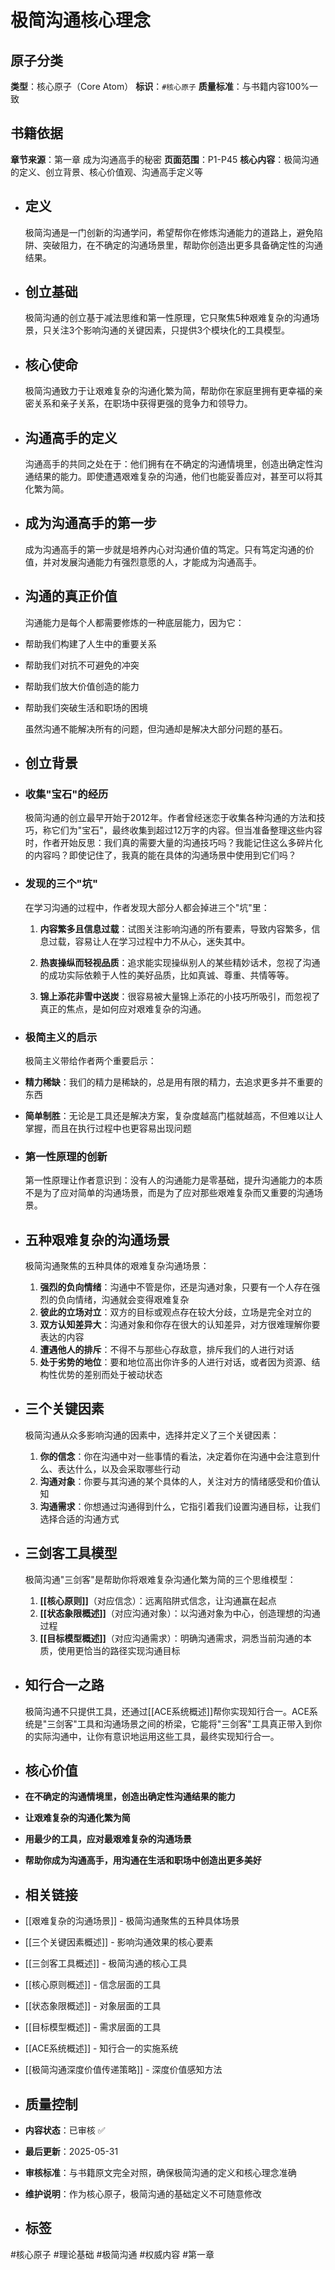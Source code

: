 # 极简沟通核心理念

## 原子分类
**类型**：核心原子（Core Atom）
**标识**：`#核心原子`
**质量标准**：与书籍内容100%一致

## 书籍依据
**章节来源**：第一章 成为沟通高手的秘密
**页面范围**：P1-P45
**核心内容**：极简沟通的定义、创立背景、核心价值观、沟通高手定义等

- ## 定义
  极简沟通是一门创新的沟通学问，希望帮你在修炼沟通能力的道路上，避免陷阱、突破阻力，在不确定的沟通场景里，帮助你创造出更多具备确定性的沟通结果。
- ## 创立基础
  极简沟通的创立基于减法思维和第一性原理，它只聚焦5种艰难复杂的沟通场景，只关注3个影响沟通的关键因素，只提供3个模块化的工具模型。
- ## 核心使命
  极简沟通致力于让艰难复杂的沟通化繁为简，帮助你在家庭里拥有更幸福的亲密关系和亲子关系，在职场中获得更强的竞争力和领导力。
- ## 沟通高手的定义
  沟通高手的共同之处在于：他们拥有在不确定的沟通情境里，创造出确定性沟通结果的能力。即使遭遇艰难复杂的沟通，他们也能妥善应对，甚至可以将其化繁为简。
- ## 成为沟通高手的第一步
  成为沟通高手的第一步就是培养内心对沟通价值的笃定。只有笃定沟通的价值，并对发展沟通能力有强烈意愿的人，才能成为沟通高手。
- ## 沟通的真正价值
  沟通能力是每个人都需要修炼的一种底层能力，因为它：
- 帮助我们构建了人生中的重要关系
- 帮助我们对抗不可避免的冲突
- 帮助我们放大价值创造的能力
- 帮助我们突破生活和职场的困境
  
  虽然沟通不能解决所有的问题，但沟通却是解决大部分问题的基石。
- ## 创立背景
- ### 收集"宝石"的经历
  极简沟通的创立最早开始于2012年。作者曾经迷恋于收集各种沟通的方法和技巧，称它们为"宝石"，最终收集到超过12万字的内容。但当准备整理这些内容时，作者开始反思：我们真的需要大量的沟通技巧吗？我能记住这么多碎片化的内容吗？即使记住了，我真的能在具体的沟通场景中使用到它们吗？
- ### 发现的三个"坑"
  在学习沟通的过程中，作者发现大部分人都会掉进三个"坑"里：
  
  1. **内容繁多且信息过载**：试图关注影响沟通的所有要素，导致内容繁多，信息过载，容易让人在学习过程中力不从心，迷失其中。
  
  2. **热衷操纵而轻视品质**：追求能实现操纵别人的某些精妙话术，忽视了沟通的成功实际依赖于人性的美好品质，比如真诚、尊重、共情等等。
  
  3. **锦上添花非雪中送炭**：很容易被大量锦上添花的小技巧所吸引，而忽视了真正的焦点，是如何应对艰难复杂的沟通。
- ### 极简主义的启示
  极简主义带给作者两个重要启示：
- **精力稀缺**：我们的精力是稀缺的，总是用有限的精力，去追求更多并不重要的东西
- **简单制胜**：无论是工具还是解决方案，复杂度越高门槛就越高，不但难以让人掌握，而且在执行过程中也更容易出现问题
- ### 第一性原理的创新
  第一性原理让作者意识到：没有人的沟通能力是零基础，提升沟通能力的本质不是为了应对简单的沟通场景，而是为了应对那些艰难复杂而又重要的沟通场景。
- ## 五种艰难复杂的沟通场景
  极简沟通聚焦的五种具体的艰难复杂沟通场景：
  
  1. **强烈的负向情绪**：沟通中不管是你，还是沟通对象，只要有一个人存在强烈的负向情绪，沟通就会变得艰难复杂
  2. **彼此的立场对立**：双方的目标或观点存在较大分歧，立场是完全对立的
  3. **双方认知差异大**：沟通对象和你存在很大的认知差异，对方很难理解你要表达的内容
  4. **遭遇他人的排斥**：不得不与那些心存敌意，排斥我们的人进行对话
  5. **处于劣势的地位**：要和地位高出你许多的人进行对话，或者因为资源、结构性优势的差别而处于被动状态
- ## 三个关键因素
  极简沟通从众多影响沟通的因素中，选择并定义了三个关键因素：
  
  1. **你的信念**：你在沟通中对一些事情的看法，决定着你在沟通中会注意到什么、表达什么，以及会采取哪些行动
  2. **沟通对象**：你要与其沟通的某个具体的人，关注对方的情绪感受和价值认知
  3. **沟通需求**：你想通过沟通得到什么，它指引着我们设置沟通目标，让我们选择合适的沟通方式
- ## 三剑客工具模型
  极简沟通"三剑客"是帮助你将艰难复杂沟通化繁为简的三个思维模型：
  
  1. **[[核心原则]]**（对应信念）：远离陷阱式信念，让沟通赢在起点
  2. **[[状态象限概述]]**（对应沟通对象）：以沟通对象为中心，创造理想的沟通过程
  3. **[[目标模型概述]]**（对应沟通需求）：明确沟通需求，洞悉当前沟通的本质，使用更恰当的路径实现沟通目标
- ## 知行合一之路
  极简沟通不只提供工具，还通过[[ACE系统概述]]帮你实现知行合一。ACE系统是"三剑客"工具和沟通场景之间的桥梁，它能将"三剑客"工具真正带入到你的实际沟通中，让你有意识地运用这些工具，最终实现知行合一。
- ## 核心价值
- **在不确定的沟通情境里，创造出确定性沟通结果的能力**
- **让艰难复杂的沟通化繁为简**
- **用最少的工具，应对最艰难复杂的沟通场景**
- **帮助你成为沟通高手，用沟通在生活和职场中创造出更多美好**
- ## 相关链接
- [[艰难复杂的沟通场景]] - 极简沟通聚焦的五种具体场景
- [[三个关键因素概述]] - 影响沟通效果的核心要素
- [[三剑客工具概述]] - 极简沟通的核心工具
- [[核心原则概述]] - 信念层面的工具
- [[状态象限概述]] - 对象层面的工具
- [[目标模型概述]] - 需求层面的工具
- [[ACE系统概述]] - 知行合一的实施系统
- [[极简沟通深度价值传递策略]] - 深度价值感知方法
- ## 质量控制
- **内容状态**：已审核 ✅
- **最后更新**：2025-05-31
- **审核标准**：与书籍原文完全对照，确保极简沟通的定义和核心理念准确
- **维护说明**：作为核心原子，极简沟通的基础定义不可随意修改
- ## 标签
#核心原子 #理论基础 #极简沟通 #权威内容 #第一章